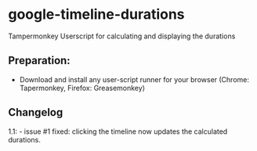 # google-timeline-durations
Tampermonkey Userscript for calculating and displaying the durations

## Preparation:
- Download and install any user-script runner for your browser (Chrome: Tapermonkey, Firefox: Greasemonkey)

## Changelog
1.1:
    - issue #1 fixed: clicking the timeline now updates the calculated durations.